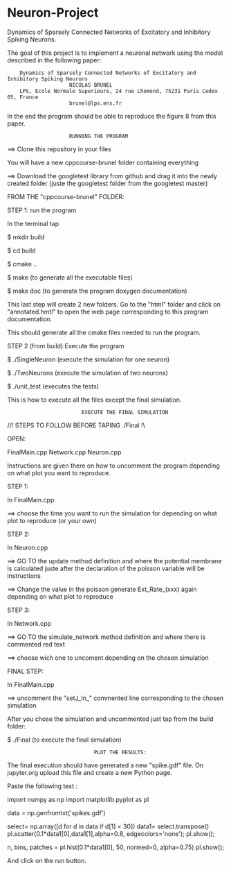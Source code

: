 # Neuron-Project
Dynamics of Sparsely Connected Networks of Excitatory and Inhibitory Spiking Neurons.

The goal of this project is to implement a neuronal network using the model described in the following paper: 

		Dynamics of Sparsely Connected Networks of Excitatory and Inhibitory Spiking Neurons
						NICOLAS BRUNEL
		LPS, Ecole Normale Superieure, 24 rue Lhomond, 75231 Paris Cedex 05, France
						brunel@lps.ens.fr

In the end the program should be able to reproduce the figure 8 from this paper.



						RUNNING THE PROGRAM

==> Clone this repository in your files

You will have a new cppcourse-brunel folder containing everything

==> Download the googletest library from github and drag it into the newly created folder (juste the googletest folder from the googletest master)

FROM THE "cppcourse-brunel" FOLDER:

STEP 1: run the program

In the terminal tap

$ mkdir build

$ cd build

$ cmake ..

$ make (to generate all the executable files)

$ make doc (to generate the program doxygen documentation)

This last step will create 2 new folders. Go to the "html" folder and click on "annotated.hmtl" to open the web page corresponding to this program documentation. 


This should generate all the cmake files needed to run the program.

STEP 2 (from build):Execute the program 

$ ./SingleNeuron (execute the simulation for one neuron)

$ ./TwoNeurons   (execute the simulation of two neurons)

$ ./unit_test    (executes the tests)

This is how to execute all the files except the final simulation.

							EXECUTE THE FINAL SIMULATION

//! STEPS TO FOLLOW BEFORE TAPING ./Final !\\

OPEN:

FinalMain.cpp
Network.cpp
Neuron.cpp

Instructions are given there on how to uncomment the program depending on what plot you want to reproduce.

STEP 1:

In FinalMain.cpp

==> choose the time you want to run the simulation for depending on what plot to reproduce (or your own)
 
STEP 2:

In Neuron.cpp

==> GO TO the update method definition and where the potential membrane is calculated juste after the declaration of the poisson variable will be instructions

==> Change the value in the poisson generate Ext_Rate_(xxx) again depending on what plot to reproduce

STEP 3:

In Network.cpp

==> GO TO the simulate_network method definition and where there is commented red text

==> choose wich one to uncoment depending on the chosen simulation

FINAL STEP:

In FinalMain.cpp

==> uncomment the "setJ_In_" commented line corresponding to the chosen simulation

After you chose the simulation and uncommented just tap from the build folder:

$ ./Final (to execute the final simulation)


								PLOT THE RESULTS:

The final execution should have generated a new "spike.gdf" file. On jupyter.org upload this file and create a new Python page.

Paste the following text :

import numpy as np
import matplotlib.pyplot as pl

data = np.genfromtxt('spikes.gdf')

select= np.array([d for d in data if d[1] < 30])
data1= select.transpose()
pl.scatter(0.1*data1[0],data1[1],alpha=0.8, edgecolors='none');
pl.show();

n, bins, patches = pl.hist(0.1*data1[0], 50, normed=0, alpha=0.75)
pl.show();


And click on the run button.







